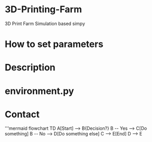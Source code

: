 # 3D-Printing-Farm
3D Print Farm Simulation based simpy

# How to set parameters

# Description

# environment.py

# Contact

'''mermaid
flowchart TD
    A[Start] --> B{Decision?}
    B -- Yes --> C[Do something]
    B -- No --> D[Do something else]
    C --> E[End]
    D --> E
